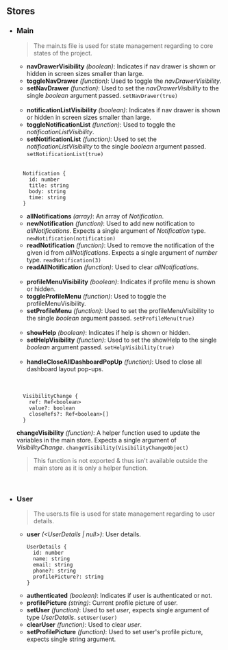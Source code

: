 ## Stores

- ### Main
  > The main.ts file is used for state management regarding to core states of the project.

  - **navDrawerVisibility** _(boolean)_: Indicates if nav drawer is shown or hidden in screen sizes smaller than large.
  - **toggleNavDrawer** _(function)_: Used to toggle the _navDrawerVisibility_.
  - **setNavDrawer** _(function)_: Used to set the _navDrawerVisibility_ to the single _boolean_ argument passed.
  `setNavDrawer(true)`

  <br>

  - **notificationListVisibility** _(boolean)_: Indicates if nav drawer is shown or hidden in screen sizes smaller than large.
  - **toggleNotificationList** _(function)_: Used to toggle the _notificationListVisibility_.
  - **setNotificationList** _(function)_: Used to set the _notificationListVisibility_ to the single _boolean_ argument passed.
  `setNotificationList(true)`

  <br>

  ```
    Notification {
      id: number
      title: string
      body: string
      time: string
    }
  ```

  - **allNotifications** _(array)_: An array of _Notification_.
  - **newNotification** _(function)_: Used to add new notification to _allNotifications_. Expects a single argument of _Notification_ type.
  `newNotification(notification)`
  - **readNotification** _(function)_: Used to remove the notification of the given id from _allNotifications_. Expects a single argument of _number_ type.
  `readNotification(3)`
  - **readAllNotification** _(function)_: Used to clear _allNotifications_.

  <br>

  - **profileMenuVisibility** _(boolean)_: Indicates if profile menu is shown or hidden.
  - **toggleProfileMenu** _(function)_: Used to toggle the profileMenuVisibility.
  - **setProfileMenu** _(function)_: Used to set the profileMenuVisibility to the single _boolean_ argument passed.
  `setProfileMenu(true)`

  <br>

  - **showHelp** _(boolean)_: Indicates if help is shown or hidden.
  - **setHelpVisibility** _(function)_: Used to set the showHelp to the single _boolean_ argument passed.
  `setHelpVisibility(true)`

  <br>

  - **handleCloseAllDashboardPopUp** _(function)_: Used to close all dashboard layout pop-ups.

  <br>
  <br>

  ```
    VisibilityChange {
      ref: Ref<boolean>
      value?: boolean
      closeRefs?: Ref<boolean>[]
    }
  ```

  **changeVisibility** _(function)_: A helper function used to update the variables in the main store. Expects a single argument of _VisibilityChange_.
  `changeVisibility(VisibilityChangeObject)`
  <br>
  > This function is not exported & thus isn't available outside the main store as it is only a helper function.

<br>

- ### User
  > The users.ts file is used for state management regarding to user details.

  - **user** _(<UserDetails | null>)_: User details.
    ```
    UserDetails {
      id: number
      name: string
      email: string
      phone?: string
      profilePicture?: string
    }
    ```
  - **authenticated** _(boolean)_: Indicates if user is authenticated or not.
  - **profilePicture** _(string)_: Current profile picture of user.
  - **setUser** _(function)_: Used to set _user_, expects single argument of type _UserDetails_.
  `setUser(user)`
  - **clearUser** _(function)_: Used to clear _user_.
  - **setProfilePicture** _(function)_: Used to set user's profile picture, expects single string argument.